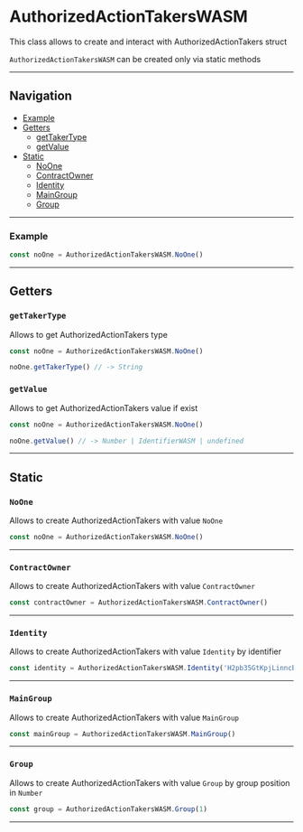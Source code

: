 # AuthorizedActionTakersWASM

This class allows to create and interact with AuthorizedActionTakers struct

`AuthorizedActionTakersWASM` can be created only via static methods

___

## Navigation

- [Example](#Example)
- [Getters](#getters)
  - [getTakerType](#gettakertype)
  - [getValue](#getValue)
- [Static](#static)
    - [NoOne](#noone)
    - [ContractOwner](#ContractOwner)
    - [Identity](#Identity)
    - [MainGroup](#MainGroup)
    - [Group](#Group)

___

### Example

```js
const noOne = AuthorizedActionTakersWASM.NoOne()
```

___

## Getters

### `getTakerType`

Allows to get AuthorizedActionTakers type

```js
const noOne = AuthorizedActionTakersWASM.NoOne()

noOne.getTakerType() // -> String
```

### `getValue`

Allows to get AuthorizedActionTakers value if exist

```js
const noOne = AuthorizedActionTakersWASM.NoOne()

noOne.getValue() // -> Number | IdentifierWASM | undefined
```

___

## Static

### `NoOne`

Allows to create AuthorizedActionTakers with value `NoOne`

```js
const noOne = AuthorizedActionTakersWASM.NoOne()
```

___

### `ContractOwner`

Allows to create AuthorizedActionTakers with value `ContractOwner`

```js
const contractOwner = AuthorizedActionTakersWASM.ContractOwner()
```

___

### `Identity`

Allows to create AuthorizedActionTakers with value `Identity` by identifier

```js
const identity = AuthorizedActionTakersWASM.Identity('H2pb35GtKpjLinncBYeMsXkdDYXCbsFzzVmssce6pSJ1')
```

___

### `MainGroup`

Allows to create AuthorizedActionTakers with value `MainGroup`

```js
const mainGroup = AuthorizedActionTakersWASM.MainGroup()
```

___

### `Group`

Allows to create AuthorizedActionTakers with value `Group` by group position in `Number`

```js
const group = AuthorizedActionTakersWASM.Group(1)
```
___